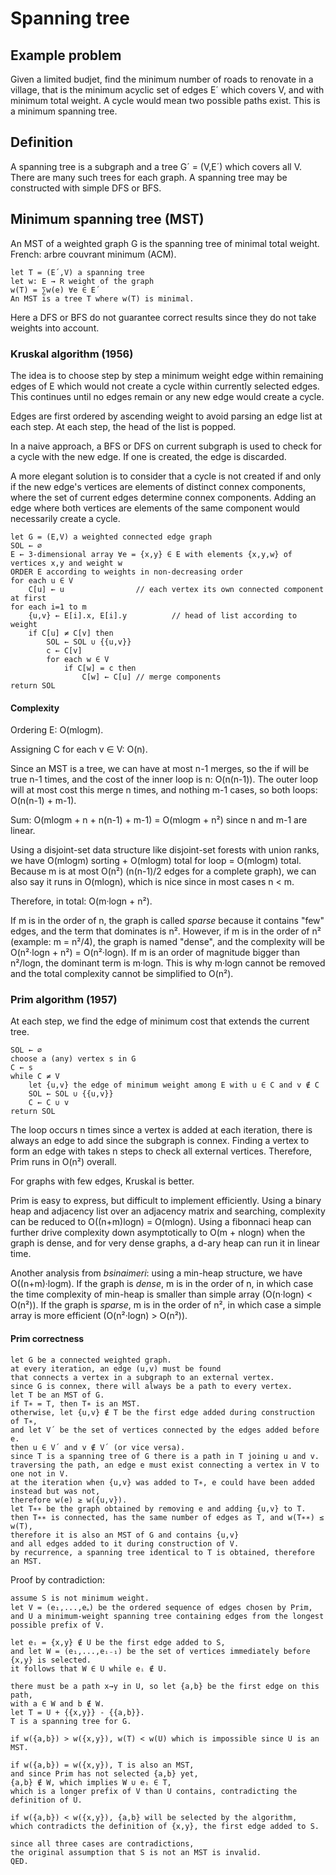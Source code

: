 # Spanning tree

## Example problem

Given a limited budjet, find the minimum number of roads to renovate in a village,
that is the minimum acyclic set of edges E´ which covers V,
and with minimum total weight.
A cycle would mean two possible paths exist.
This is a minimum spanning tree.


## Definition

A spanning tree is a subgraph and a tree G´ = (V,E´)
which covers all V.
There are many such trees for each graph.
A spanning tree may be constructed with simple DFS or BFS.


## Minimum spanning tree (MST)

An MST of a weighted graph G is the spanning tree of minimal total weight.
French: arbre couvrant minimum (ACM).

	let T = (E´,V) a spanning tree
	let w: E → R weight of the graph
	w(T) = ∑w(e) ∀e ∈ E´
	An MST is a tree T where w(T) is minimal.

Here a DFS or BFS do not guarantee correct results
since they do not take weights into account.


### Kruskal algorithm (1956)

The idea is to choose step by step a minimum weight edge
within remaining edges of E
which would not create a cycle within currently selected edges.
This continues until no edges remain or any new edge would create a cycle.

Edges are first ordered by ascending weight
to avoid parsing an edge list at each step.
At each step, the head of the list is popped.

In a naive approach, a BFS or DFS on current subgraph
is used to check for a cycle with the new edge.
If one is created, the edge is discarded.

A more elegant solution is to consider that a cycle is not created
if and only if the new edge's vertices are elements of distinct connex components,
where the set of current edges determine connex components.
Adding an edge where both vertices are elements of the same component
would necessarily create a cycle.

	let G = (E,V) a weighted connected edge graph
	SOL ← ∅
	E ← 3-dimensional array ∀e = {x,y} ∈ E with elements {x,y,w} of vertices x,y and weight w
	ORDER E according to weights in non-decreasing order
	for each u ∈ V
		C[u] ← u				// each vertex its own connected component at first
	for each i=1 to m
		{u,v} ← E[i].x, E[i].y			// head of list according to weight
		if C[u] ≠ C[v] then
			SOL ← SOL ∪ {{u,v}}
			c ← C[v]
			for each w ∈ V
				if C[w] = c then
					C[w] ← C[u]	// merge components
	return SOL


#### Complexity

Ordering E: O(mlogm).

Assigning C for each v ∈ V: O(n).

Since an MST is a tree, we can have at most n-1 merges,
so the if will be true n-1 times,
and the cost of the inner loop is n: O(n(n-1)).
The outer loop will at most cost this merge n times,
and nothing m-1 cases,
so both loops: O(n(n-1) + m-1).

Sum: O(mlogm + n + n(n-1) + m-1) = O(mlogm + n²) since n and m-1 are linear.

Using a disjoint-set data structure like disjoint-set forests with union ranks,
we have O(mlogm) sorting + O(mlogm) total for loop = O(mlogm) total.
Because m is at most O(n²) (n(n-1)/2 edges for a complete graph),
we can also say it runs in O(mlogn), which is nice since in most cases n < m.

Therefore, in total: O(m·logn + n²).

If m is in the order of n,
the graph is called _sparse_ because it contains "few" edges,
and the term that dominates is n².
However, if m is in the order of n² (example: m = n²/4),
the graph is named "dense",
and the complexity will be O(n²·logn + n²) = O(n²·logn).
If m is an order of magnitude bigger than n²/logn,
the dominant term is m·logn.
This is why m·logn cannot be removed
and the total complexity cannot be simplified to O(n²).


### Prim algorithm (1957)

At each step, we find the edge of minimum cost that extends the current tree.

	SOL ← ∅
	choose a (any) vertex s in G
	C ← s
	while C ≠ V
		let {u,v} the edge of minimum weight among E with u ∈ C and v ∉ C
		SOL ← SOL ∪ {{u,v}}
		C ← C ∪ v
	return SOL

The loop occurs n times since a vertex is added at each iteration,
there is always an edge to add since the subgraph is connex.
Finding a vertex to form an edge with takes n steps to check all external vertices.
Therefore, Prim runs in O(n²) overall.

For graphs with few edges, Kruskal is better.

Prim is easy to express, but difficult to implement efficiently.
Using a binary heap and adjacency list over an adjacency matrix and searching,
complexity can be reduced to O((n+m)logn) = O(mlogn).
Using a fibonnaci heap can further drive complexity down asymptotically to O(m + nlogn)
when the graph is dense, and for very dense graphs,
a d-ary heap can run it in linear time.

Another analysis from _bsinaimeri_: using a min-heap structure,
we have O((n+m)·logm).
If the graph is _dense_,
m is in the order of n,
in which case the time complexity of min-heap is smaller than simple array
(O(n·logn) < O(n²)).
If the graph is _sparse_,
m is in the order of n²,
in which case a simple array is more efficient
(O(n²·logn) > O(n²)).


#### Prim correctness

	let G be a connected weighted graph.
	at every iteration, an edge (u,v) must be found
	that connects a vertex in a subgraph to an external vertex.
	since G is connex, there will always be a path to every vertex.
	let T be an MST of G.
	if T∗ = T, then T∗ is an MST.
	otherwise, let {u,v} ∉ T be the first edge added during construction of T∗,
	and let V´ be the set of vertices connected by the edges added before e.
	then u ∈ V´ and v ∉ V´ (or vice versa).
	since T is a spanning tree of G there is a path in T joining u and v.
	traversing the path, an edge e must exist connecting a vertex in V to one not in V.
	at the iteration when {u,v} was added to T∗, e could have been added instead but was not,
	therefore w(e) ≥ w({u,v}).
	let T∗∗ be the graph obtained by removing e and adding {u,v} to T.
	then T∗∗ is connected, has the same number of edges as T, and w(T∗∗) ≤ w(T),
	therefore it is also an MST of G and contains {u,v}
	and all edges added to it during construction of V.
	by recurrence, a spanning tree identical to T is obtained, therefore an MST.

Proof by contradiction:

	assume S is not minimum weight.
	let V = (e₁,...,e₏) be the ordered sequence of edges chosen by Prim,
	and U a minimum-weight spanning tree containing edges from the longest possible prefix of V.

	let eᵢ = {x,y} ∉ U be the first edge added to S,
	and let W = (e₁,...,eᵢ₋₁) be the set of vertices immediately before {x,y} is selected.
	it follows that W ∈ U while eᵢ ∉ U.

	there must be a path x→y in U, so let {a,b} be the first edge on this path,
	with a ∈ W and b ∉ W.
	let T = U + {{x,y}} - {{a,b}}.
	T is a spanning tree for G.

	if w({a,b}) > w({x,y}), w(T) < w(U) which is impossible since U is an MST.

	if w({a,b}) = w({x,y}), T is also an MST,
	and since Prim has not selected {a,b} yet,
	{a,b} ∉ W, which implies W ∪ eᵢ ∈ T,
	which is a longer prefix of V than U contains, contradicting the definition of U.

	if w({a,b}) < w({x,y}), {a,b} will be selected by the algorithm,
	which contradicts the definition of {x,y}, the first edge added to S.

	since all three cases are contradictions,
	the original assumption that S is not an MST is invalid.
	QED.
